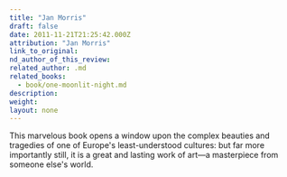 ```yaml
---
title: "Jan Morris"
draft: false
date: 2011-11-21T21:25:42.000Z
attribution: "Jan Morris"
link_to_original:
nd_author_of_this_review:
related_author: .md
related_books:
  - book/one-moonlit-night.md
description:
weight:
layout: none
---
```

This marvelous book opens a window upon the complex beauties and tragedies of one of Europe's least-understood cultures: but far more importantly still, it is a great and lasting work of art—a masterpiece from someone else's world.

